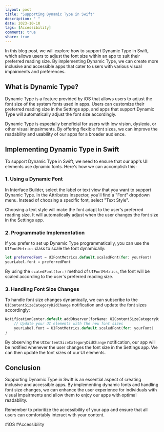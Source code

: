 ```yaml
---
layout: post
title: "Supporting Dynamic Type in Swift"
description: " "
date: 2023-10-10
tags: [Accessibility]
comments: true
share: true
---
```


In this blog post, we will explore how to support Dynamic Type in Swift, which allows users to adjust the font size within an app to suit their preferred reading size. By implementing Dynamic Type, we can create more inclusive and accessible apps that cater to users with various visual impairments and preferences.

## What is Dynamic Type?

Dynamic Type is a feature provided by iOS that allows users to adjust the font size of the system fonts used in apps. Users can customize their preferred reading size in the Settings app, and apps that support Dynamic Type will automatically adjust the font size accordingly.

Dynamic Type is especially beneficial for users with low vision, dyslexia, or other visual impairments. By offering flexible font sizes, we can improve the readability and usability of our apps for a broader audience.

## Implementing Dynamic Type in Swift

To support Dynamic Type in Swift, we need to ensure that our app's UI elements use dynamic fonts. Here's how we can accomplish this:

### 1. Using a Dynamic Font

In Interface Builder, select the label or text view that you want to support Dynamic Type. In the Attributes Inspector, you'll find a "Font" dropdown menu. Instead of choosing a specific font, select "Text Style".

Choosing a text style will make the font adapt to the user's preferred reading size. It will automatically adjust when the user changes the font size in the Settings app.

### 2. Programmatic Implementation

If you prefer to set up Dynamic Type programmatically, you can use the `UIFontMetrics` class to scale the font dynamically:

```swift
let preferredFont = UIFontMetrics.default.scaledFont(for: yourFont)
yourLabel.font = preferredFont
```

By using the `scaledFont(for:)` method of `UIFontMetrics`, the font will be scaled according to the user's preferred reading size.

### 3. Handling Font Size Changes

To handle font size changes dynamically, we can subscribe to the `UIContentSizeCategoryDidChange` notification and update the font sizes accordingly:

```swift
NotificationCenter.default.addObserver(forName: UIContentSizeCategoryDidChangeNotification, object: nil, queue: .main) { _ in
    // Update your UI elements with the new font sizes
    yourLabel.font = UIFontMetrics.default.scaledFont(for: yourFont)
}
```

By observing the `UIContentSizeCategoryDidChange` notification, our app will be notified whenever the user changes the font size in the Settings app. We can then update the font sizes of our UI elements.

## Conclusion

Supporting Dynamic Type in Swift is an essential aspect of creating inclusive and accessible apps. By implementing dynamic fonts and handling font size changes, we can enhance the user experience for individuals with visual impairments and allow them to enjoy our apps with optimal readability.

Remember to prioritize the accessibility of your app and ensure that all users can comfortably interact with your content.

#iOS #Accessibility